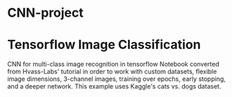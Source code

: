 # CNN-project
# Tensorflow Image Classification

CNN for multi-class image recognition in tensorflow
Notebook converted from Hvass-Labs' tutorial in order to work with custom datasets, flexible image dimensions, 3-channel images, training over epochs, early stopping, and a deeper network.
This example uses Kaggle's cats vs. dogs dataset.
